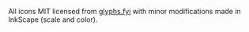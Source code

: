All icons MIT licensed from [glyphs.fyi](https://glyphs.fyi) with minor modifications made in InkScape (scale and color).